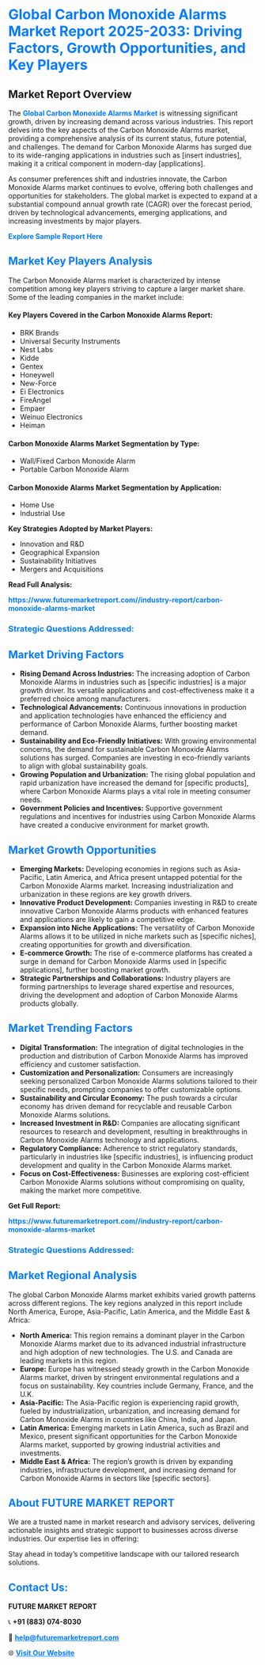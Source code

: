 <h1 style="color: #007BFF;">Global Carbon Monoxide Alarms Market Report 2025-2033: Driving Factors, Growth Opportunities, and Key Players</h1>

<section id="overview">
<h2>Market Report Overview</h2>
<p>The <a href="https://www.futuremarketreport.com//industry-report/carbon-monoxide-alarms-market" style="color: #007BFF; text-decoration: none;"><strong>Global Carbon Monoxide Alarms Market</strong></a> is witnessing significant growth, driven by increasing demand across various industries. This report delves into the key aspects of the Carbon Monoxide Alarms market, providing a comprehensive analysis of its current status, future potential, and challenges. The demand for Carbon Monoxide Alarms has surged due to its wide-ranging applications in industries such as [insert industries], making it a critical component in modern-day [applications].</p>
<p>As consumer preferences shift and industries innovate, the Carbon Monoxide Alarms market continues to evolve, offering both challenges and opportunities for stakeholders. The global market is expected to expand at a substantial compound annual growth rate (CAGR) over the forecast period, driven by technological advancements, emerging applications, and increasing investments by major players.</p>
</section>

<section id="overview">
<p><a href="https://www.futuremarketreport.com//request-sample/reportId=76649" style="color: #007BFF; text-decoration: none;"><strong>Explore Sample Report Here</strong></a></p>
</section>

<section id="key-players">
<h2 style="color: #007BFF;">Market Key Players Analysis</h2>
<p>The Carbon Monoxide Alarms market is characterized by intense competition among key players striving to capture a larger market share. Some of the leading companies in the market include:</p>
<h4>Key Players Covered in the Carbon Monoxide Alarms Report:</h4>
<ul><li>BRK Brands</li><li>Universal Security Instruments</li><li>Nest Labs</li><li>Kidde</li><li>Gentex</li><li>Honeywell</li><li>New-Force</li><li>Ei Electronics</li><li>FireAngel</li><li>Empaer</li><li>Weinuo Electronics</li><li>Heiman</li></ul>
<h4>Carbon Monoxide Alarms Market Segmentation by Type:</h4>
<ul><li>Wall/Fixed Carbon Monoxide Alarm</li><li>Portable Carbon Monoxide Alarm</li></ul>

<h4>Carbon Monoxide Alarms Market Segmentation by Application:</h4>
<ul><li>Home Use</li><li>Industrial Use</li></ul>
<p><strong>Key Strategies Adopted by Market Players:</strong></p>
<ul>
<li>Innovation and R&D</li>
<li>Geographical Expansion</li>
<li>Sustainability Initiatives</li>
<li>Mergers and Acquisitions</li>
</ul>
</section>

<section>
<p><strong>Read Full Analysis: </strong></p><a href="https://www.futuremarketreport.com//industry-report/carbon-monoxide-alarms-market" style="color: #007BFF; text-decoration: none;"><strong>https://www.futuremarketreport.com//industry-report/carbon-monoxide-alarms-market</strong></a>
<h3 style="color: #007BFF;">Strategic Questions Addressed:</h3>
</section>

<section id="driving-factors">
<h2 style="color: #007BFF;">Market Driving Factors</h2>
<ul>
<li><strong>Rising Demand Across Industries:</strong> The increasing adoption of Carbon Monoxide Alarms in industries such as [specific industries] is a major growth driver. Its versatile applications and cost-effectiveness make it a preferred choice among manufacturers.</li>
<li><strong>Technological Advancements:</strong> Continuous innovations in production and application technologies have enhanced the efficiency and performance of Carbon Monoxide Alarms, further boosting market demand.</li>
<li><strong>Sustainability and Eco-Friendly Initiatives:</strong> With growing environmental concerns, the demand for sustainable Carbon Monoxide Alarms solutions has surged. Companies are investing in eco-friendly variants to align with global sustainability goals.</li>
<li><strong>Growing Population and Urbanization:</strong> The rising global population and rapid urbanization have increased the demand for [specific products], where Carbon Monoxide Alarms plays a vital role in meeting consumer needs.</li>
<li><strong>Government Policies and Incentives:</strong> Supportive government regulations and incentives for industries using Carbon Monoxide Alarms have created a conducive environment for market growth.</li>
</ul>
</section>

<section id="growth-opportunities">
<h2 style="color: #007BFF;">Market Growth Opportunities</h2>
<ul>
<li><strong>Emerging Markets:</strong> Developing economies in regions such as Asia-Pacific, Latin America, and Africa present untapped potential for the Carbon Monoxide Alarms market. Increasing industrialization and urbanization in these regions are key growth drivers.</li>
<li><strong>Innovative Product Development:</strong> Companies investing in R&D to create innovative Carbon Monoxide Alarms products with enhanced features and applications are likely to gain a competitive edge.</li>
<li><strong>Expansion into Niche Applications:</strong> The versatility of Carbon Monoxide Alarms allows it to be utilized in niche markets such as [specific niches], creating opportunities for growth and diversification.</li>
<li><strong>E-commerce Growth:</strong> The rise of e-commerce platforms has created a surge in demand for Carbon Monoxide Alarms used in [specific applications], further boosting market growth.</li>
<li><strong>Strategic Partnerships and Collaborations:</strong> Industry players are forming partnerships to leverage shared expertise and resources, driving the development and adoption of Carbon Monoxide Alarms products globally.</li>
</ul>
</section>

<section id="trending-factors">
<h2 style="color: #007BFF;">Market Trending Factors</h2>
<ul>
<li><strong>Digital Transformation:</strong> The integration of digital technologies in the production and distribution of Carbon Monoxide Alarms has improved efficiency and customer satisfaction.</li>
<li><strong>Customization and Personalization:</strong> Consumers are increasingly seeking personalized Carbon Monoxide Alarms solutions tailored to their specific needs, prompting companies to offer customizable options.</li>
<li><strong>Sustainability and Circular Economy:</strong> The push towards a circular economy has driven demand for recyclable and reusable Carbon Monoxide Alarms solutions.</li>
<li><strong>Increased Investment in R&D:</strong> Companies are allocating significant resources to research and development, resulting in breakthroughs in Carbon Monoxide Alarms technology and applications.</li>
<li><strong>Regulatory Compliance:</strong> Adherence to strict regulatory standards, particularly in industries like [specific industries], is influencing product development and quality in the Carbon Monoxide Alarms market.</li>
<li><strong>Focus on Cost-Effectiveness:</strong> Businesses are exploring cost-efficient Carbon Monoxide Alarms solutions without compromising on quality, making the market more competitive.</li>
</ul>
</section>

<section>
<p><strong>Get Full Report: </strong></p><a href="https://www.futuremarketreport.com//industry-report/carbon-monoxide-alarms-market" style="color: #007BFF; text-decoration: none;"><strong>https://www.futuremarketreport.com//industry-report/carbon-monoxide-alarms-market</strong></a>
<h3 style="color: #007BFF;">Strategic Questions Addressed:</h3>
</section>


<section id="regional-analysis">
<h2 style="color: #007BFF;">Market Regional Analysis</h2>
<p>The global Carbon Monoxide Alarms market exhibits varied growth patterns across different regions. The key regions analyzed in this report include North America, Europe, Asia-Pacific, Latin America, and the Middle East & Africa:</p>
<ul>
<li><strong>North America:</strong> This region remains a dominant player in the Carbon Monoxide Alarms market due to its advanced industrial infrastructure and high adoption of new technologies. The U.S. and Canada are leading markets in this region.</li>
<li><strong>Europe:</strong> Europe has witnessed steady growth in the Carbon Monoxide Alarms market, driven by stringent environmental regulations and a focus on sustainability. Key countries include Germany, France, and the U.K.</li>
<li><strong>Asia-Pacific:</strong> The Asia-Pacific region is experiencing rapid growth, fueled by industrialization, urbanization, and increasing demand for Carbon Monoxide Alarms in countries like China, India, and Japan.</li>
<li><strong>Latin America:</strong> Emerging markets in Latin America, such as Brazil and Mexico, present significant opportunities for the Carbon Monoxide Alarms market, supported by growing industrial activities and investments.</li>
<li><strong>Middle East & Africa:</strong> The region’s growth is driven by expanding industries, infrastructure development, and increasing demand for Carbon Monoxide Alarms in sectors like [specific sectors].</li>
</ul>
</section>

<footer>
<h2 style="color: #007BFF;">About FUTURE MARKET REPORT</h2>
<p>We are a trusted name in market research and advisory services, delivering actionable insights and strategic support to businesses across diverse industries. Our expertise lies in offering:</p>

<p>Stay ahead in today’s competitive landscape with our tailored research solutions.</p>

<h2 style="color: #007BFF;">Contact Us:</h2>
<p><strong>FUTURE MARKET REPORT</strong></p>
<p>📞 <strong>+91 (883) 074-8030</strong></p>
<p>📧 <strong><a href="mailto:help@futuremarketreport.com" style="color: #007BFF;">help@futuremarketreport.com</a></strong></p>
<p>🌐 <strong><a href="https://www.futuremarketreport.com/" style="color: #007BFF;">Visit Our Website</a></strong></p>
</footer>